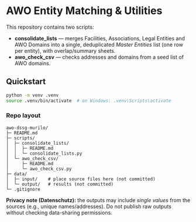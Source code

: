 # AWO Entity Matching & Utilities

This repository contains two scripts:

- **consolidate_lists** — merges Facilities, Associations, Legal Entities and AWO Domains into a single, deduplicated _Master Entities_ list (one row per entity), with overlap/summary sheets.
- **awo_check_csv** — checks addresses and domains from a seed list of AWO domains.

## Quickstart

```bash
python -m venv .venv
source .venv/bin/activate  # on Windows: .venv\Scripts\activate
```

### Repo layout

```
awo-dssg-murilo/
├─ README.md
├─ scripts/
│  ├─ consolidate_lists/
│  │  ├─ README.md
│  │  └─ consolidate_lists.py
│  └─ awo_check_csv/
│     ├─ README.md
│     └─ awo_check_csv.py
├─ data/
│  ├─ input/    # place source files here (not committed)
│  └─ output/   # results (not committed)
└─ .gitignore
```

**Privacy note (Datenschutz):** the outputs may include _single values_ from the sources (e.g., unique names/addresses). Do not publish raw outputs without checking data-sharing permissions.
